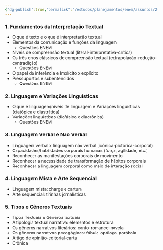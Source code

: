 ```yaml
---
{"dg-publish":true,"permalink":"/estudos/planejamentos/enem/assuntos/2-linguagem/2-interpretacao-de-texto/"}
---
```


### 1. Fundamentos da Interpretação Textual

- O que é texto e o que é interpretação textual
- Elementos da comunicação e funções da linguagem
	- Questões ENEM
- Níveis de compreensão textual (literal-interpretativa-crítica)
- Os três erros clássicos de compreensão textual (extrapolação-redução-contradição)
	- Questões ENEM
- O papel da inferência e Implícito x explícito
- Pressupostos e subentendidos
	- Questões ENEM

### 2. Linguagem e Variações Linguísticas

- O que é linguagem/níveis de linguagem e Variações linguísticas (diatópica e diastrática)
- Variações linguísticas (diafásica e diacrônica)
	- Questões ENEM

### 3. Linguagem Verbal e Não Verbal

- Linguagem verbal x linguagem não verbal (icônica-pictórica-corporal)
- Capacidades/habilidades corporais humanas (força, agilidade, etc.)
- Reconhecer as manifestações corporais de movimento
- Reconhecer a necessidade de transformação de hábitos corporais
- Reconhecer a linguagem corporal como meio de interação social

### 4. Linguagem Mista e Arte Sequencial

- Linguagem mista: charge e cartum
- Arte sequencial: tirinhas jornalísticas

### 5. Tipos e Gêneros Textuais

- Tipos Textuais e Gêneros textuais
- A tipologia textual narrativa: elementos e estrutura
- Os gêneros narrativos literários: conto-romance-novela
- Os gêneros narrativos pedagógicos: fábula-apólogo-parábola
- Artigo de opinião-editorial-carta
- Crônica
